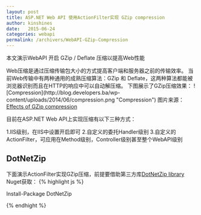 ```yaml
---
layout: post
title: ASP.NET Web API 使用ActionFilter实现 GZip compression
author: kinshines
date:   2015-06-24
categories: webapi
permalink: /archivers/WebAPI-GZip-Compression
---
```



<p class="lead">本文演示WebAPI 开启 GZip / Deflate 压缩以提高Web性能</p>
Web压缩是通过压缩传输包大小的方式提高客户端和服务器之前的传输效率。
当前Web传输中有两种通用的成熟压缩算法：GZip 和 Deflate，这两种算法都能被浏览器识别而且在HTTP的响应中可以自动解压缩。
下图展示了GZip压缩效果：
![Compression](http://blog.developers.ba/wp-content/uploads/2014/06/compression.png "Compression")
图片来源：<a href="http://www.sendung.de/2007-04-09/web-services-output-formats-and-gzip-compression/">Effects of GZip compression</a>

目前在ASP.NET Web API上实现压缩有以下三种方式：

1.IIS级别，在IIS中设置开启即可
2.自定义的委托Handler级别
3.自定义的ActionFilter，可应用在Method级别，Controller级别甚至整个WebAPI级别

## DotNetZip
下面演示ActionFilter实现GZip压缩，前提要借助第三方库<a href="http://dotnetzip.codeplex.com/">DotNetZip library</a>
Nuget获取：
{% highlight js %}

Install-Package DotNetZip

{% endhight %}